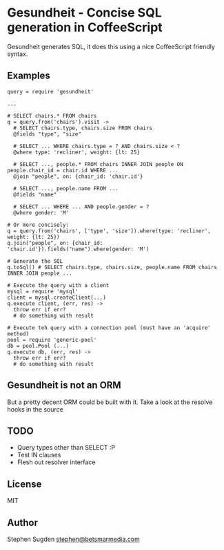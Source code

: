 # Gesundheit - Concise SQL generation in CoffeeScript

Gesundheit generates SQL, it does this using a nice CoffeeScript friendly syntax.

## Examples

    query = require 'gesundheit'
    
    ...

    # SELECT chairs.* FROM chairs
    q = query.from('chairs').visit ->    
      # SELECT chairs.type, chairs.size FROM chairs
      @fields "type", "size"

      # SELECT ... WHERE chairs.type = ? AND chairs.size < ?
      @where type: 'recliner', weight: {lt: 25}

      # SELECT ..., people.* FROM chairs INNER JOIN people ON people.chair_id = chair.id WHERE ...
      @join "people", on: {chair_id: 'chair.id'}

      # SELECT ..., people.name FROM ...
      @fields "name"
      
      # SELECT ... WHERE ... AND people.gender = ?
      @where gender: 'M'

    # Or more concisely:
    q = query.from('chairs', ['type', 'size']).where(type: 'recliner', weight: {lt: 25})
    q.join("people", on: {chair_id: 'chair.id'}).fields("name").where(gender: 'M')

    # Generate the SQL
    q.toSql() # SELECT chairs.type, chairs.size, people.name FROM chairs INNER JOIN people ...

    # Execute the query with a client
    mysql = require 'mysql'
    client = mysql.createClient(...)
    q.execute client, (err, res) ->
      throw err if err?
      # do something with result

    # Execute teh query with a connection pool (must have an 'acquire' method)
    pool = require 'generic-pool'
    db = pool.Pool (...)
    q.execute db, (err, res) ->
      throw err if err?
      # do something with result

## Gesundheit is not an ORM

But a pretty decent ORM could be built with it. Take a look at the resolve hooks in the source

## TODO

- Query types other than SELECT :P
- Test IN clauses
- Flesh out resolver interface

## License

MIT

## Author

Stephen Sugden <stephen@betsmarmedia.com>
